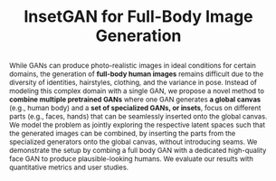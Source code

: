 ---
# this file is written in YAML http://docs.ansible.com/ansible/latest/YAMLSyntax.html
# all lines with a leading sharp are comments and will not be compiled
# longer blocks of text should start with a a leading > to escape all special characters

# URL handle for generated webpage
slug:      insetgan

#specifies layout to be used for page generation (do not modify)
layout:     publication

#publication title
title:      >
   InsetGAN for Full-Body Image Generation

#include in selected publications on front page (optional, delete line if not applicable)
display: selected

#list all publication authors in correct order

authorlinks:
 "Anna Frühstück": 'https://afruehstueck.github.io' 
 "Krishna Kumar Singh": 'http://krsingh.cs.ucdavis.edu/' 
 Eli Shechtman: 'https://research.adobe.com/person/eli-shechtman/' 
 Niloy J. Mitra: 'https://research.adobe.com/person/niloy-mitra/' 
 Peter Wonka: 'http://peterwonka.net/' 
 Jingwan (Cynthia) Lu: 'https://research.adobe.com/person/jingwan-lu/' 

authors:
 "Anna Frühstück": '1, 2'
 "Krishna Kumar Singh": '2'
 "Eli Shechtman": '2'
 "Niloy J. Mitra": '2, 3'
 "Peter Wonka": '1' 
 "Jingwan (Cynthia) Lu": '2'
 
affiliations:
 '1': "KAUST"
 '2': "Adobe Research"
 '3': "University College London"

#insert publication venue (displayed on publication page)
venue: 'accepted to CVPR'
#insert short venue (displayed in box in publication list)
shortvenue: >
   ABC

#specify publication year
year: 2022

#insert abstract of publication
abstract:  While GANs can produce photo-realistic images in ideal conditions for certain domains, the generation of <b>full-body human images</b> remains difficult due to the diversity of identities, hairstyles, clothing, and the variance in pose. Instead of modeling this complex domain with a single GAN, we propose a novel method to <b>combine multiple pretrained GANs</b> where one GAN generates <b>a global canvas</b> (e.g., human body) and a <b>set of specialized GANs, or insets</b>, focus on different parts (e.g., faces, hands) that can be seamlessly inserted onto the global canvas. We model the problem as jointly exploring the respective latent spaces such that the generated images can be combined, by inserting the parts from the specialized generators onto the global canvas, without introducing seams. We demonstrate the setup by combing a full body GAN with a dedicated high-quality face GAN to produce plausible-looking humans. We evaluate our results with quantitative metrics and user studies.
   
#link to hi-res teaser image of publication (please make sure the image is wide, e.g. aspect ratio between 4:2 and 4:1) 
teaser:     './assets/publications/insetgan_applications.jpg'

#link to smaller thumbnail image of publication (please make sure the aspect ratio is 3:2, suggested size is 150x100px)
thumbnail:  './assets/publications/insetgan_paper.jpg'

supplementary_thumbnail:  './assets/publications/insetgan_supplementary.jpg'

paper_description: 'Coming soon!'

#link to paper PDF
#papersource: 'https://dl.acm.org/doi/pdf/10.1145/3306346.3322993'

#link to supplementary PDF
#supplementarysource: 'https://dl.acm.org/doi/pdf/10.1145/3306346.3322993'

#github: 
  
gallery:
  title : 'InsetGAN results'
  text :  'We show a comparison of several examples of StyleGAN2-generated full-body humans. We concentrate on regions that often exhibit unwanted artifacts in our generated results. Using our InsetGAN method, we are able to generate both faces and shoes using dedicated models and generate appropriate bodies for the respective combination. The result yields a seamless transition between the output of the three distinct generator models.'
  rows : 2
  links :
    - './assets/publications/insetgan/result_01_optimized.png'
    - './assets/publications/insetgan/result_04_optimized.png'
    - './assets/publications/insetgan/result_08_optimized.png'
    - './assets/publications/insetgan/result_09_optimized.png'
    - './assets/publications/insetgan/result_07_optimized.png'
    - './assets/publications/insetgan/result_02_optimized.png'
    - './assets/publications/insetgan/result_05_optimized.png'
    - './assets/publications/insetgan/result_03_optimized.png'
    - './assets/publications/insetgan/result_11_optimized.png'
    - './assets/publications/insetgan/result_10_optimized.png'
  labels :
    - 'InsetGAN improved'
    - 'StyleGAN'
  init_state:
    - './assets/publications/insetgan/result_01_optimized.png' 
    - './assets/publications/insetgan/result_01.png'
  
figures:
  pipeline:
    title: 'InsetGAN Pipeline'
    description: 'We show a diagram of the pipeline of our InsetGAN optimization process.'
    width: '768px'
    link: './assets/publications/insetgan_pipeline2.jpg'

sidebysidevideos:
  face_and_body :
    title : 'Face+Body Combination Optimization'
    description : 'We can choose to optimize only one of our generator networks, the inset <i>(left)</i> and optimize for coherence with the canvas, however we see that using this strategy, we cannot sufficiently adapt to desired features from the inset (blond hair) and achieve equally good global coherence as when we jointly optimize both canvas and inset <i>(right)</i>.'
    link1 : './assets/publications/insetgan/optimization_1way.mp4'
    text1 : 'Single GAN optimization'
    link2 : './assets/publications/insetgan/optimization_2way.mp4'
    text2 : 'Dual GAN optimization'		
  latent_space_walk:
    title : 'Latent Space Walks'
    description : 'We show joint latent space walks through two generators, demonstrating that our method can achieve excellent overal image coherence for many different face/body combinations.'
    link1 : './assets/publications/insetgan/lsw_women.mp4'
    link2 : './assets/publications/insetgan/lsw_men.mp4'
    width: '320px'
    
#link to publication video (optional): you can either upload the video to our website (insert local link) or host it on youtube or vimeo (in this case insert the youtube/vimeo link)
video:
    title : 'Paper Video' 
    description : 'Coming soon!' 
#   link : './assets/publications/InsetGAN.mp4'
#video: 'www.youtube.com/watch?v=ye_HZOdW7kg'


#insert citation. please format citation by inserting <br> at line breaks, &nbsp;&nbsp; will insert a tab character to prettify the citation
citation:   >
  @inproceedings{Fruehstueck2022InsetGAN,<br>
   &nbsp;&nbsp;title = {InsetGAN for Full-Body Image Generation},<br>
   &nbsp;&nbsp;author = {Fr{\"u}hst{\"u}ck, Anna and Singh, {Krishna Kumar} and Shechtman, Eli and Mitra, {Niloy J.} and Wonka, Peter, and Lu, Jingwan},<br>
   &nbsp;&nbsp;booktitle = {Proceedings of the IEEE/CVF International Conference on Computer Vision and Pattern Recognition (CVPR)},<br>
   &nbsp;&nbsp;year = {2022},<br>
  }

#insert links to additional material for the publication (optional)
#links need a title, a URL and a type (this defines the link icon) which can be one of the following values: code, archive, files, slides or text (this is the default icon)
#links: 
# - title: ExampleCode
#   type:  code
#   url:   './publications/supplementary1.zip' 
# - title: ExampleSlides
#   type:  slides
#   url:   './publications/presentation.pptx' 

#don't forget the leading and trailing --- in a YAML file
---